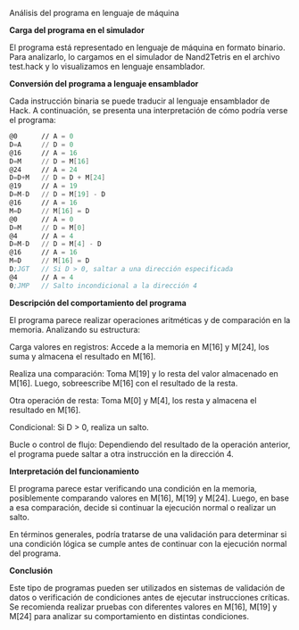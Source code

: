 Análisis del programa en lenguaje de máquina

**Carga del programa en el simulador**

El programa está representado en lenguaje de máquina en formato binario. Para analizarlo, lo cargamos en el simulador de Nand2Tetris en el archivo test.hack y lo visualizamos en lenguaje ensamblador.

**Conversión del programa a lenguaje ensamblador**

Cada instrucción binaria se puede traducir al lenguaje ensamblador de Hack. A continuación, se presenta una interpretación de cómo podría verse el programa:
```asm
@0      // A = 0
D=A     // D = 0
@16     // A = 16
D=M     // D = M[16]
@24     // A = 24
D=D+M   // D = D + M[24]
@19     // A = 19
D=M-D   // D = M[19] - D
@16     // A = 16
M=D     // M[16] = D
@0      // A = 0
D=M     // D = M[0]
@4      // A = 4
D=M-D   // D = M[4] - D
@16     // A = 16
M=D     // M[16] = D
D;JGT   // Si D > 0, saltar a una dirección especificada
@4      // A = 4
0;JMP   // Salto incondicional a la dirección 4
```
**Descripción del comportamiento del programa**

El programa parece realizar operaciones aritméticas y de comparación en la memoria. Analizando su estructura:

Carga valores en registros: Accede a la memoria en M[16] y M[24], los suma y almacena el resultado en M[16].

Realiza una comparación: Toma M[19] y lo resta del valor almacenado en M[16]. Luego, sobreescribe M[16] con el resultado de la resta.

Otra operación de resta: Toma M[0] y M[4], los resta y almacena el resultado en M[16].

Condicional: Si D > 0, realiza un salto.

Bucle o control de flujo: Dependiendo del resultado de la operación anterior, el programa puede saltar a otra instrucción en la dirección 4.

**Interpretación del funcionamiento**

El programa parece estar verificando una condición en la memoria, posiblemente comparando valores en M[16], M[19] y M[24]. Luego, en base a esa comparación, decide si continuar la ejecución normal o realizar un salto.

En términos generales, podría tratarse de una validación para determinar si una condición lógica se cumple antes de continuar con la ejecución normal del programa.

**Conclusión**

Este tipo de programas pueden ser utilizados en sistemas de validación de datos o verificación de condiciones antes de ejecutar instrucciones críticas. Se recomienda realizar pruebas con diferentes valores en M[16], M[19] y M[24] para analizar su comportamiento en distintas condiciones.




